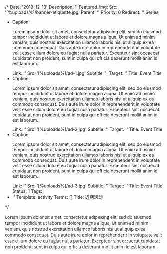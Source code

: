/*
Date: '2019-12-13'
Description: ''
Featured_img:
  Src: '[%uploads%]/banner-etiquette.jpg'
Parent: ''
Priority: 0
Redirect: ''
Series:
- Caption: <p>Lorem ipsum dolor sit amet, consectetur adipiscing elit, sed do eiusmod
    tempor incididunt ut labore et dolore magna aliqua. Ut enim ad minim veniam, quis
    nostrud exercitation ullamco laboris nisi ut aliquip ex ea commodo consequat.
    Duis aute irure dolor in reprehenderit in voluptate velit esse cillum dolore eu
    fugiat nulla pariatur. Excepteur sint occaecat cupidatat non proident, sunt in
    culpa qui officia deserunt mollit anim id est laborum.</p>
  Link: ''
  Src: '[%uploads%]/ad-1.jpg'
  Subtitle: ''
  Target: ''
  Title: Event Title
- Caption: <p>Lorem ipsum dolor sit amet, consectetur adipiscing elit, sed do eiusmod
    tempor incididunt ut labore et dolore magna aliqua. Ut enim ad minim veniam, quis
    nostrud exercitation ullamco laboris nisi ut aliquip ex ea commodo consequat.
    Duis aute irure dolor in reprehenderit in voluptate velit esse cillum dolore eu
    fugiat nulla pariatur. Excepteur sint occaecat cupidatat non proident, sunt in
    culpa qui officia deserunt mollit anim id est laborum.</p>
  Link: ''
  Src: '[%uploads%]/ad-2.jpg'
  Subtitle: ''
  Target: ''
  Title: Event Title
- Caption: <p>Lorem ipsum dolor sit amet, consectetur adipiscing elit, sed do eiusmod
    tempor incididunt ut labore et dolore magna aliqua. Ut enim ad minim veniam, quis
    nostrud exercitation ullamco laboris nisi ut aliquip ex ea commodo consequat.
    Duis aute irure dolor in reprehenderit in voluptate velit esse cillum dolore eu
    fugiat nulla pariatur. Excepteur sint occaecat cupidatat non proident, sunt in
    culpa qui officia deserunt mollit anim id est laborum.</p>
  Link: ''
  Src: '[%uploads%]/ad-3.jpg'
  Subtitle: ''
  Target: ''
  Title: Event Title
Status: 1
Tags:
- ''
Template: activity
Terms: []
Title: 近期活动

*/



<p><span style="font-family: &quot;Open Sans&quot;, Arial, sans-serif; text-align: justify;">Lorem ipsum dolor sit amet, consectetur adipiscing elit, sed do eiusmod tempor incididunt ut labore et dolore magna aliqua. Ut enim ad minim veniam, quis nostrud exercitation ullamco laboris nisi ut aliquip ex ea commodo consequat. Duis aute irure dolor in reprehenderit in voluptate velit esse cillum dolore eu fugiat nulla pariatur. Excepteur sint occaecat cupidatat non proident, sunt in culpa qui officia deserunt mollit anim id est laborum.</span></p>